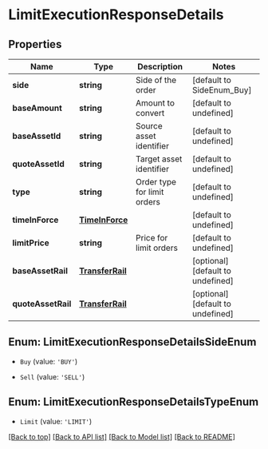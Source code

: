 # LimitExecutionResponseDetails

## Properties

|Name | Type | Description | Notes|
|------------ | ------------- | ------------- | -------------|
|**side** | **string** | Side of the order | [default to SideEnum_Buy]|
|**baseAmount** | **string** | Amount to convert | [default to undefined]|
|**baseAssetId** | **string** | Source asset identifier | [default to undefined]|
|**quoteAssetId** | **string** | Target asset identifier | [default to undefined]|
|**type** | **string** | Order type for limit orders | [default to undefined]|
|**timeInForce** | [**TimeInForce**](TimeInForce.md) |  | [default to undefined]|
|**limitPrice** | **string** | Price for limit orders | [default to undefined]|
|**baseAssetRail** | [**TransferRail**](TransferRail.md) |  | [optional] [default to undefined]|
|**quoteAssetRail** | [**TransferRail**](TransferRail.md) |  | [optional] [default to undefined]|


## Enum: LimitExecutionResponseDetailsSideEnum


* `Buy` (value: `'BUY'`)

* `Sell` (value: `'SELL'`)



## Enum: LimitExecutionResponseDetailsTypeEnum


* `Limit` (value: `'LIMIT'`)





[[Back to top]](#) [[Back to API list]](../../README.md#documentation-for-api-endpoints) [[Back to Model list]](../../README.md#documentation-for-models) [[Back to README]](../../README.md)

